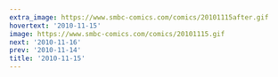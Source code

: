 ```yaml
---
extra_image: https://www.smbc-comics.com/comics/20101115after.gif
hovertext: '2010-11-15'
image: https://www.smbc-comics.com/comics/20101115.gif
next: '2010-11-16'
prev: '2010-11-14'
title: '2010-11-15'
---
```

